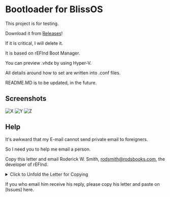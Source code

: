 # Bootloader for BlissOS
This project is for testing.

Download it from [Releases](https://github.com/1457384613gh/Bootloader-for-BlissOS/releases)!

If it is critical, I will delete it.

It is based on rEFInd Boot Manager.

You can preview .vhdx by using Hyper-V.

All details around how to set are written into .conf files.

README.MD is to be updated, in the future.

## Screenshots
![X](https://user-images.githubusercontent.com/69227436/211485831-7794a880-5b93-4584-971d-9c6cf4a96e07.png)
![Y](https://user-images.githubusercontent.com/69227436/211485858-7a372b2e-08e5-4c9f-92cf-44934fd676ea.png)
![Z](https://user-images.githubusercontent.com/69227436/211485866-2018e2d6-4539-45db-8614-631a2149e8e3.png)

## Help
It's awkward that my E-mail cannot send private email to foreigners.

So I need you to help me email a person.

Copy this letter and email Roderick W. Smith, rodsmith@rodsbooks.com, the developer of rEFInd.
<details>
  <summary>Click to Unfold the Letter for Copying</summary>
  
Dear Roderick W. Smith,

---- I am a user, who loves to use rEFInd Boot Manager. I'm writing to give some issues.
  
---- First and foremost, there should be an [EFI Video Driver] for rEFInd to support more resolutions. The UEFI resolution around Ironlake GPU is 1024x768 or lower. If the resolution of screen is 1366x768, the graphic interface will be stretched horizontally. There is a [CsmVideoDXE_x64.efi] prepared for Clover to set resolution of Clover as same as that of screen; There is a function called [ForceResolution] prepared for OpenCore to force to set resolution of OpenCore as same as that of screen; There are [renderer_direct_gop], [provide_console_gop] and so on prepared for RefindPlus to set resolution of RefindPlus as same as that of screen. If there is nothing around that prepared for rEFInd, it will come from behind.
  
---- Secondly, there should be more operations of touch. it is nice that rEFInd support touch. However, if to unfold submenuentry, we should press [F2], [Insert] or [Tab]. If someone uses a Pad based on x86_64 without OTG keyboard, he cannot unfold submenuentry to select. If only long to press a big-icon to unfold its submenuentry! Additionally, the submenuentry is too small to touch to click. If only a submenuentry is a small-icon beneath to touch to click!
  
---- Thirdly, there should be a function of [progress bar] for rEFInd. It is around 10 seconds of between our clicking and booting self-set entry. It is blank during the [around 10 seconds]. If only there is a progress bar beneath with a .png logo or .gif bootanimation above!
  
---- Last but not least, the most ambitious capable considerate devoted dependable enthusiastic friendly generous gentle intelligent responsible person on the earth is Roderick W. Smith, undoubtedly. We are very anxious to kiss you, with lipstick stuck to your face, as an encouragement. Please update the lovely rEFInd to support more.
  
---- I will appreciate it if you can give a reply.
  
------------------------------------------------------------------------------------------- Sincerely yours,

----------------------------------------------------------------------------------------------- Users
</details>

If you who email him receive his reply, please copy his letter and paste on [Issues] here.
